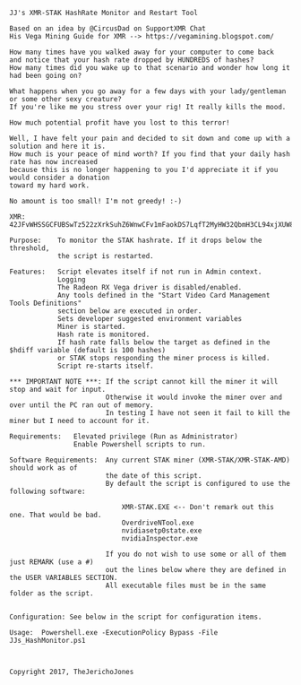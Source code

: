 	JJ's XMR-STAK HashRate Monitor and Restart Tool

	Based on an idea by @CircusDad on SupportXMR Chat
	His Vega Mining Guide for XMR --> https://vegamining.blogspot.com/

	How many times have you walked away for your computer to come back
	and notice that your hash rate dropped by HUNDREDS of hashes?
	How many times did you wake up to that scenario and wonder how long it had been going on?
	
	What happens when you go away for a few days with your lady/gentleman or some other sexy creature? 
	If you're like me you stress over your rig! It really kills the mood.
	
	How much potential profit have you lost to this terror!
	
	Well, I have felt your pain and decided to sit down and come up with a solution and here it is.
	How much is your peace of mind worth? If you find that your daily hash rate has now increased
	because this is no longer happening to you I'd appreciate it if you would consider a donation
	toward my hard work.
	
	No amount is too small! I'm not greedy! :-)
	
	XMR: 42JFvWHSSGCFUBSwTz522zXrkSuhZ6WnwCFv1mFaokDS7LqfT2MyHW32QbmH3CL94xjXUW8UsQMAj8NFDxaVR8Y1TNqY54W
	
	Purpose:	To monitor the STAK hashrate. If it drops below the threshold,
				the script is restarted.
				
	Features:	Script elevates itself if not run in Admin context.
				Logging
				The Radeon RX Vega driver is disabled/enabled.
				Any tools defined in the "Start Video Card Management Tools Definitions"
				section below are executed in order.
				Sets developer suggested environment variables
				Miner is started.
				Hash rate is monitored.
				If hash rate falls below the target as defined in the $hdiff variable (default is 100 hashes) 
				or STAK stops responding the miner process is killed.
				Script re-starts itself.

	*** IMPORTANT NOTE ***: If the script cannot kill the miner it will stop and wait for input.
							Otherwise it would invoke the miner over and over until the PC ran out of memory.
							In testing I have not seen it fail to kill the miner but I need to account for it.

	Requirements:	Elevated privilege (Run as Administrator)
					Enable Powershell scripts to run.

	Software Requirements:	Any current STAK miner (XMR-STAK/XMR-STAK-AMD) should work as of 
							the date of this script.
							By default the script is configured to use the following software:
							
								XMR-STAK.EXE <-- Don't remark out this one. That would be bad.
								OverdriveNTool.exe
								nvidiasetp0state.exe
								nvidiaInspector.exe
							
							If you do not wish to use some or all of them just REMARK (use a #)
							out the lines below where they are defined in the USER VARIABLES SECTION.
							All executable files must be in the same folder as the script.
							
							
	Configuration: See below in the script for configuration items.

	Usage:	Powershell.exe -ExecutionPolicy Bypass -File JJs_HashMonitor.ps1
	


	Copyright 2017, TheJerichoJones
